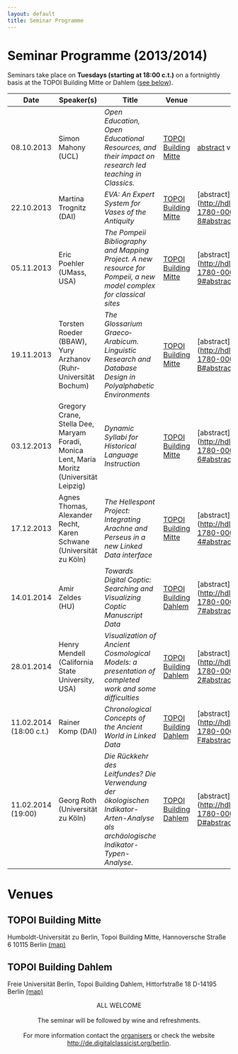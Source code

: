 ```yaml
---
layout: default
title: Seminar Programme
---
```


# Seminar Programme (2013/2014) #

Seminars take place on **Tuesdays (starting at 18:00 c.t.)** on a fortnightly basis at the TOPOI Building Mitte or Dahlem ([see below](#venues)).

<!--

The **programme calendar** is also available as [(public) Google Calendar](https://www.google.com/calendar/embed?src=aicf2vlsr7t34v4qrju5fiso54%40group.calendar.google.com&ctz=Europe/Berlin) (iCal for subscription [here](https://www.google.com/calendar/ical/aicf2vlsr7t34v4qrju5fiso54%40group.calendar.google.com/public/basic.ics)): subscribe to it in order to get further details and timely reminders for all the seminar events!

Or download the **poster** with the full programme ([PDF here](/berlin/files/Poster-Full-Programme.pdf)) and put it up on your institution's notice board.
-->

Date | Speaker(s) | Title | Venue | Materials
-----------|-------------------------|-------------------------------------------------------------------------------------------------------------------------------------------------|----------------|----------------	 
08.10.2013 | Simon Mahony (UCL) | *Open Education, Open Educational Resources, and their impact on research led teaching in Classics.* | [TOPOI Building Mitte](#topoi_building_mitte)| [abstract](http://hdl.handle.net/11858/00-1780-0000-0022-D53B-9#abstract) video slides
22.10.2013 | Martina Trognitz (DAI) | *EVA: An Expert System for Vases of the Antiquity* | [TOPOI Building Mitte](#topoi_building_mitte) | [abstract] (http://hdl.handle.net/11858/00-1780-0000-0022-D542-8#abstract) video slides
05.11.2013 | Eric Poehler (UMass, USA) | *The Pompeii Bibliography and Mapping Project. A new resource for Pompeii, a new model complex for classical sites* | [TOPOI Building Mitte](#topoi_building_mitte) | [abstract] (http://hdl.handle.net/11858/00-1780-0000-0022-D549-9#abstract) video slides
19.11.2013 | Torsten Roeder (BBAW), Yury Arzhanov (Ruhr­Universität Bochum) | *The Glossarium Graeco­Arabicum. Linguistic Research and Database Design in Polyalphabetic Environments* | [TOPOI Building Mitte](#topoi_building_mitte)| [abstract] (http://hdl.handle.net/11858/00-1780-0000-0022-D548-B#abstract) video slides
03.12.2013 | Gregory Crane, Stella Dee, Maryam Foradi, Monica Lent, Maria Moritz (Universität Leipzig) | *Dynamic Syllabi for Historical Language Instruction* | [TOPOI Building Mitte](#topoi_building_mitte) | [abstract] (http://hdl.handle.net/11858/00-1780-0000-0022-D543-6#abstract) video slides
17.12.2013 | Agnes Thomas, Alexander Recht, Karen Schwane (Universität zu Köln) | *The Hellespont Project: Integrating Arachne and Perseus in a new Linked Data interface* | [TOPOI Building Mitte](#topoi_building_mitte) | [abstract] (http://hdl.handle.net/11858/00-1780-0000-0022-D544-4#abstract) video slides
14.01.2014 | Amir Zeldes (HU) | *Towards Digital Coptic: Searching and Visualizing Coptic Manuscript Data* | [TOPOI Building Dahlem](#topoi_building_dahlem) | [abstract] (http://hdl.handle.net/11858/00-1780-0000-0022-D54A-7#abstract) video slides
28.01.2014 | Henry Mendell  (California State University, USA) | *Visualization of Ancient Cosmological Models: a presentation of completed work and some difficulties* | [TOPOI Building Dahlem](#topoi_building_dahlem) | [abstract] (http://hdl.handle.net/11858/00-1780-0000-0022-D545-2#abstract) video slides
11.02.2014 (18:00 c.t.) | Rainer Komp (DAI) | *Chronological Concepts of the Ancient World in Linked Data* | [TOPOI Building Dahlem](#topoi_building_dahlem) |  [abstract] (http://hdl.handle.net/11858/00-1780-0000-0022-D546-F#abstract) video slides
11.02.2014 (19:00) | Georg Roth (Universität zu Köln) | *Die Rückkehr des Leitfundes? Die Verwendung der ökologischen Indikator-Arten-Analyse als archäologische Indikator-Typen-Analyse.* | [TOPOI Building Dahlem](#topoi_building_dahlem) |  [abstract] (http://hdl.handle.net/11858/00-1780-0000-0022-D547-D#abstract) video slides

# Venues

## TOPOI Building Mitte

Humboldt-Universität zu Berlin, Topoi Building Mitte, Hannoversche Straße 6 10115 Berlin [(map)](http://maps.google.de/maps?f=q&source=s_q&hl=de&geocode=&q=berlin+hannoversche+stra%C3%9Fe+6&sll=51.151786,10.415039&sspn=24.62582,42.626953&ie=UTF8&t=h&z=16&iwloc=A)

## TOPOI Building Dahlem

Freie Universität Berlin, Topoi Building Dahlem, Hittorfstraße 18 D-14195 Berlin [(map)](https://maps.google.de/maps?q=Hittorfstra%C3%9Fe+18,+Dahlem,+Berlin&hl=de&ie=UTF8&ll=52.449929,13.284853&spn=0.007062,0.01929&sll=52.449641,13.283951&sspn=0.007062,0.01929&t=h&hnear=Hittorfstra%C3%9Fe+18,+14195+Berlin&z=16)


<div style="text-align: center">ALL WELCOME
<br/><br/>
The seminar will be followed by wine and refreshments.
<br/><br/>
For more information contact the <a href="http://de.digitalclassicist.org/berlin/about">organisers</a> or check the website <a href="http://de.digitalclassicist.org/berlin">http://de.digitalclassicist.org/berlin</a>.
<br/><br/>
	</div>

